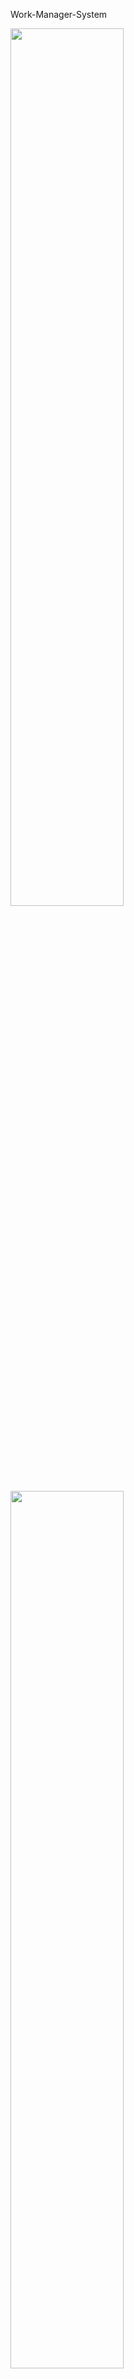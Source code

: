 Work-Manager-System

<img src="https://github.com/a84959947mp45/Work-Manager-System/blob/master/%E5%B7%A5%E4%BD%9C%E7%AE%A1%E7%90%86%E7%B3%BB%E7%B5%B1PPT%E9%84%AD%E7%B4%B9%E9%9B%84/1.PNG" width="60%" height="60%">
<img src="https://github.com/a84959947mp45/Work-Manager-System/blob/master/%E5%B7%A5%E4%BD%9C%E7%AE%A1%E7%90%86%E7%B3%BB%E7%B5%B1PPT%E9%84%AD%E7%B4%B9%E9%9B%84/2.PNG" width="60%" height="60%"><img src="https://github.com/a84959947mp45/Work-Manager-System/blob/master/%E5%B7%A5%E4%BD%9C%E7%AE%A1%E7%90%86%E7%B3%BB%E7%B5%B1PPT%E9%84%AD%E7%B4%B9%E9%9B%84/3.PNG" width="60%" height="60%"><img src="https://github.com/a84959947mp45/Work-Manager-System/blob/master/%E5%B7%A5%E4%BD%9C%E7%AE%A1%E7%90%86%E7%B3%BB%E7%B5%B1PPT%E9%84%AD%E7%B4%B9%E9%9B%84/4.PNG" width="60%" height="60%"><img src="https://github.com/a84959947mp45/Work-Manager-System/blob/master/%E5%B7%A5%E4%BD%9C%E7%AE%A1%E7%90%86%E7%B3%BB%E7%B5%B1PPT%E9%84%AD%E7%B4%B9%E9%9B%84/5.PNG" width="60%" height="60%"><img src="https://github.com/a84959947mp45/Work-Manager-System/blob/master/%E5%B7%A5%E4%BD%9C%E7%AE%A1%E7%90%86%E7%B3%BB%E7%B5%B1PPT%E9%84%AD%E7%B4%B9%E9%9B%84/6.PNG" width="60%" height="60%"><img src="https://github.com/a84959947mp45/Work-Manager-System/blob/master/%E5%B7%A5%E4%BD%9C%E7%AE%A1%E7%90%86%E7%B3%BB%E7%B5%B1PPT%E9%84%AD%E7%B4%B9%E9%9B%84/7.PNG" width="60%" height="60%"><img src="https://github.com/a84959947mp45/Work-Manager-System/blob/master/%E5%B7%A5%E4%BD%9C%E7%AE%A1%E7%90%86%E7%B3%BB%E7%B5%B1PPT%E9%84%AD%E7%B4%B9%E9%9B%84/8.PNG" width="60%" height="60%"><img src="https://github.com/a84959947mp45/Work-Manager-System/blob/master/%E5%B7%A5%E4%BD%9C%E7%AE%A1%E7%90%86%E7%B3%BB%E7%B5%B1PPT%E9%84%AD%E7%B4%B9%E9%9B%84/9.PNG" width="60%" height="60%"><img src="https://github.com/a84959947mp45/Work-Manager-System/blob/master/%E5%B7%A5%E4%BD%9C%E7%AE%A1%E7%90%86%E7%B3%BB%E7%B5%B1PPT%E9%84%AD%E7%B4%B9%E9%9B%84/10.PNG" width="60%" height="60%"><img src="https://github.com/a84959947mp45/Work-Manager-System/blob/master/%E5%B7%A5%E4%BD%9C%E7%AE%A1%E7%90%86%E7%B3%BB%E7%B5%B1PPT%E9%84%AD%E7%B4%B9%E9%9B%84/11.PNG" width="60%" height="60%"><img src="https://github.com/a84959947mp45/Work-Manager-System/blob/master/%E5%B7%A5%E4%BD%9C%E7%AE%A1%E7%90%86%E7%B3%BB%E7%B5%B1PPT%E9%84%AD%E7%B4%B9%E9%9B%84/12.PNG" width="60%" height="60%"><img src="https://github.com/a84959947mp45/Work-Manager-System/blob/master/%E5%B7%A5%E4%BD%9C%E7%AE%A1%E7%90%86%E7%B3%BB%E7%B5%B1PPT%E9%84%AD%E7%B4%B9%E9%9B%84/13.PNG" width="60%" height="60%"><img src="https://github.com/a84959947mp45/Work-Manager-System/blob/master/%E5%B7%A5%E4%BD%9C%E7%AE%A1%E7%90%86%E7%B3%BB%E7%B5%B1PPT%E9%84%AD%E7%B4%B9%E9%9B%84/14.PNG" width="60%" height="60%"><img src="https://github.com/a84959947mp45/Work-Manager-System/blob/master/%E5%B7%A5%E4%BD%9C%E7%AE%A1%E7%90%86%E7%B3%BB%E7%B5%B1PPT%E9%84%AD%E7%B4%B9%E9%9B%84/15.PNG" width="60%" height="60%"><img src="https://github.com/a84959947mp45/Work-Manager-System/blob/master/%E5%B7%A5%E4%BD%9C%E7%AE%A1%E7%90%86%E7%B3%BB%E7%B5%B1PPT%E9%84%AD%E7%B4%B9%E9%9B%84/16.PNG" width="60%" height="60%"><img src="https://github.com/a84959947mp45/Work-Manager-System/blob/master/%E5%B7%A5%E4%BD%9C%E7%AE%A1%E7%90%86%E7%B3%BB%E7%B5%B1PPT%E9%84%AD%E7%B4%B9%E9%9B%84/17.PNG" width="60%" height="60%"><img src="https://github.com/a84959947mp45/Work-Manager-System/blob/master/%E5%B7%A5%E4%BD%9C%E7%AE%A1%E7%90%86%E7%B3%BB%E7%B5%B1PPT%E9%84%AD%E7%B4%B9%E9%9B%84/18.PNG" width="60%" height="60%"><img src="https://github.com/a84959947mp45/Work-Manager-System/blob/master/%E5%B7%A5%E4%BD%9C%E7%AE%A1%E7%90%86%E7%B3%BB%E7%B5%B1PPT%E9%84%AD%E7%B4%B9%E9%9B%84/19.PNG" width="60%" height="60%"><img src="https://github.com/a84959947mp45/Work-Manager-System/blob/master/%E5%B7%A5%E4%BD%9C%E7%AE%A1%E7%90%86%E7%B3%BB%E7%B5%B1PPT%E9%84%AD%E7%B4%B9%E9%9B%84/20.PNG" width="60%" height="60%"><img src="https://github.com/a84959947mp45/Work-Manager-System/blob/master/%E5%B7%A5%E4%BD%9C%E7%AE%A1%E7%90%86%E7%B3%BB%E7%B5%B1PPT%E9%84%AD%E7%B4%B9%E9%9B%84/21.PNG" width="60%" height="60%"><img src="https://github.com/a84959947mp45/Work-Manager-System/blob/master/%E5%B7%A5%E4%BD%9C%E7%AE%A1%E7%90%86%E7%B3%BB%E7%B5%B1PPT%E9%84%AD%E7%B4%B9%E9%9B%84/22.PNG" width="60%" height="60%"><img src="https://github.com/a84959947mp45/Work-Manager-System/blob/master/%E5%B7%A5%E4%BD%9C%E7%AE%A1%E7%90%86%E7%B3%BB%E7%B5%B1PPT%E9%84%AD%E7%B4%B9%E9%9B%84/23.PNG" width="60%" height="60%"><img src="https://github.com/a84959947mp45/Work-Manager-System/blob/master/%E5%B7%A5%E4%BD%9C%E7%AE%A1%E7%90%86%E7%B3%BB%E7%B5%B1PPT%E9%84%AD%E7%B4%B9%E9%9B%84/24.PNG" width="60%" height="60%"><img src="https://github.com/a84959947mp45/Work-Manager-System/blob/master/%E5%B7%A5%E4%BD%9C%E7%AE%A1%E7%90%86%E7%B3%BB%E7%B5%B1PPT%E9%84%AD%E7%B4%B9%E9%9B%84/25.PNG" width="60%" height="60%"><img src="https://github.com/a84959947mp45/Work-Manager-System/blob/master/%E5%B7%A5%E4%BD%9C%E7%AE%A1%E7%90%86%E7%B3%BB%E7%B5%B1PPT%E9%84%AD%E7%B4%B9%E9%9B%84/26.PNG" width="60%" height="60%"><img src="https://github.com/a84959947mp45/Work-Manager-System/blob/master/%E5%B7%A5%E4%BD%9C%E7%AE%A1%E7%90%86%E7%B3%BB%E7%B5%B1PPT%E9%84%AD%E7%B4%B9%E9%9B%84/27.PNG" width="60%" height="60%"><img src="https://github.com/a84959947mp45/Work-Manager-System/blob/master/%E5%B7%A5%E4%BD%9C%E7%AE%A1%E7%90%86%E7%B3%BB%E7%B5%B1PPT%E9%84%AD%E7%B4%B9%E9%9B%84/28.PNG" width="60%" height="60%">
